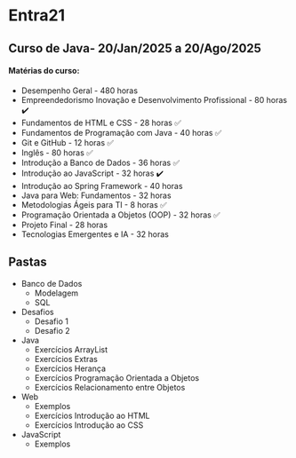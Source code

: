 # Entra21

## Curso de Java- 20/Jan/2025 a 20/Ago/2025

#### Matérias do curso:

- Desempenho Geral - 480 horas
- Empreendedorismo Inovação e Desenvolvimento Profissional -  80 horas  ✔️
- Fundamentos de HTML e CSS - 28 horas ✅
- Fundamentos de Programação com Java - 40 horas ✅
- Git e GitHub - 12 horas  ✅
- Inglês - 80 horas ✅
- Introdução a Banco de Dados - 36 horas ✅
- Introdução ao JavaScript - 32 horas ✔️
- Introdução ao Spring Framework - 40 horas
- Java para Web: Fundamentos - 32 horas
- Metodologias Ágeis para TI - 8 horas  ✅
- Programação Orientada a Objetos (OOP) - 32 horas ✅
- Projeto Final - 28 horas
- Tecnologias Emergentes e IA - 32 horas

## Pastas

- Banco de Dados
    - Modelagem
    - SQL
- Desafios
    - Desafio 1
    - Desafio 2
- Java 
    - Exercícios ArrayList
    - Exercícios Extras
    - Exercícios Herança
    - Exercícios Programação Orientada a Objetos
    - Exercícios Relacionamento entre Objetos
- Web
   - Exemplos
   - Exercícios Introdução ao HTML
   - Exercícios Introdução ao CSS
- JavaScript
    - Exemplos